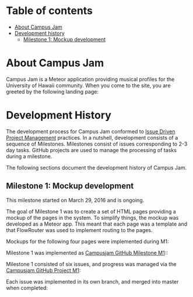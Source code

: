 # Table of contents

* [About Campus Jam](#about-campus-jam)
* [Development history](#development-history)
  * [Milestone 1: Mockup development](#milestone-1-mockup-development)


# About Campus Jam 


Campus Jam is a Meteor application providing musical profiles for the University of Hawaii community. When you come to the site, you are greeted by the following landing page:



# Development History

The development process for Campus Jam conformed to [Issue Driven Project Management](http://courses.ics.hawaii.edu/ics314f16/modules/project-management/) practices. In a nutshell, development consists of a sequence of Milestones. Milestones consist of issues corresponding to 2-3 day tasks. GitHub projects are used to manage the processing of tasks during a milestone.  

The following sections document the development history of Campus Jam.

## Milestone 1: Mockup development

This milestone started on March 29, 2016 and is ongoing.

The goal of Milestone 1 was to create a set of HTML pages providing a mockup of the pages in the system. To simplify things, the mockup was developed as a Meteor app. This meant that each page was a template and that FlowRouter was used to implement routing to the pages. 

Mockups for the following four pages were implemented during M1:


Milestone 1 was implemented as [Campusjam GitHub Milestone M1](https://github.com/campusjam/campusjam/milestone/1)::



Milestone 1 consisted of six issues, and progress was managed via the [Campusjam GitHub Project M1](https://github.com/campusjam/campusjam/projects/1):



Each issue was implemented in its own branch, and merged into master when completed:



